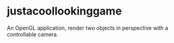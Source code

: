 # justacoollookinggame
An OpenGL application, render two objects in perspective with a controllable camera.
